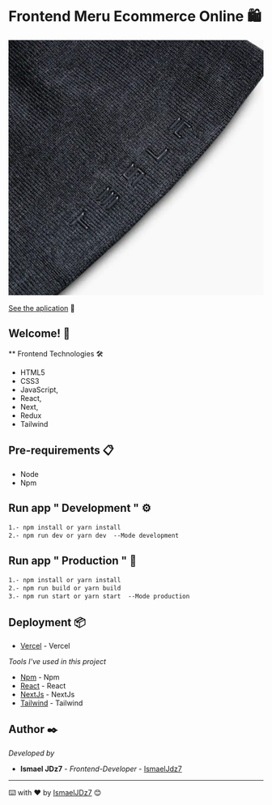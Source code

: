 # Frontend Meru Ecommerce Online 🛍

![Captura de la app](public/products/1740408-00-A_1.jpg)

[See the aplication](https://meru-ecommerce.vercel.app/) 👀

## Welcome! 👋

\*\* Frontend Technologies 🛠

- HTML5
- CSS3
- JavaScript,
- React,
- Next,
- Redux
- Tailwind

## Pre-requirements 📋

- Node
- Npm

## Run app " Development " ⚙️

```
1.- npm install or yarn install
2.- npm run dev or yarn dev  --Mode development
```

## Run app " Production " 🚀

```
1.- npm install or yarn install
2.- npm run build or yarn build
3.- npm run start or yarn start  --Mode production
```

## Deployment 📦

- [Vercel](https://vercel.com/) - Vercel

_Tools I've used in this project_

- [Npm](https://www.npmjs.com/) - Npm
- [React](https://es.reactjs.org/) - React
- [NextJs](https://nextjs.org/) - NextJs
- [Tailwind](https://tailwindcss.com/) - Tailwind

## Author ✒️

_Developed by_

- **Ismael JDz7** - _Frontend-Developer_ - [IsmaelJdz7](https://github.com/IsmaelJDz)

---

⌨️ with ❤️ by [IsmaelJDz7](https://github.com/IsmaelJDz) 😊
